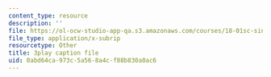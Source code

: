 ```yaml
---
content_type: resource
description: ''
file: https://ol-ocw-studio-app-qa.s3.amazonaws.com/courses/18-01sc-single-variable-calculus-fall-2010/0abd64ca973c5a568a4cf88b830a0ac6_owkMzpN8WDc.vtt
file_type: application/x-subrip
resourcetype: Other
title: 3play caption file
uid: 0abd64ca-973c-5a56-8a4c-f88b830a0ac6
---
```

